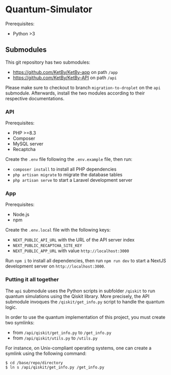 # Quantum-Simulator

Prerequisites:

- Python >3

## Submodules

This git repository has two submodules:

- https://github.com/KetBy/KetBy-app on path `/app`
- https://github.com/KetBy/KetBy-API on path `/api`

Please make sure to checkout to branch `migration-to-droplet` on the `api` submodule. Afterwards, install the two modules according to their respective documentations.

### API

Prerequisites:

- PHP >=8.3
- Composer
- MySQL server
- Recaptcha

Create the `.env` file following the `.env.example` file, then run:

- `composer install` to install all PHP dependencies
- `php artisan migrate` to migrate the database tables
- `php artisan serve` to start a Laravel development server

### App

Prerequisites:

- Node.js
- npm

Create the `.env.local` file with the following keys:

- `NEXT_PUBLIC_API_URL` with the URL of the API server index
- `NEXT_PUBLIC_RECAPTCHA_SITE_KEY`
- `NEXT_PUBLIC_APP_URL` with value `http://localhost:3000`

Run `npm i` to install all dependencies, then run `npm run dev` to start a NextJS development server on `http://localhost:3000`.

### Putting it all together

The `api` submodule uses the Python scripts in subfolder `/qiskit` to run quantum simulations using the Qiskit library. More precisely, the API submodule invoques the `/qiskit/get_info.py` script to handle the quantum logic.

In order to use the quantum implementation of this project, you must create two symlinks:

- from `/api/qiskit/get_info.py` to `/get_info.py`
- from `/api/qiskit/utils.py` to `/utils.py`

For instance, on Unix-compliant operating systems, one can create a symlink using the following command:

```
$ cd /base/repo/directory
$ ln s /api/qiskit/get_info.py /get_info.py
```

